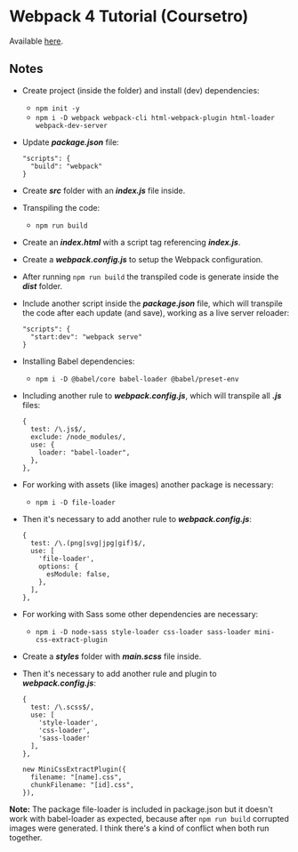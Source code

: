 # Webpack 4 Tutorial (Coursetro)

Available [here](https://www.youtube.com/watch?v=TzdEpgONurw).

## Notes

- Create project (inside the folder) and install (dev) dependencies:

  - `npm init -y`
  - `npm i -D webpack webpack-cli html-webpack-plugin html-loader webpack-dev-server`

- Update **_package.json_** file:
  ```
  "scripts": {
    "build": "webpack"
  }
  ```
- Create **_src_** folder with an **_index.js_** file inside.
- Transpiling the code:
  - `npm run build`
- Create an **_index.html_** with a script tag referencing **_index.js_**.
- Create a **_webpack.config.js_** to setup the Webpack configuration.
- After running `npm run build` the transpiled code is generate inside the **_dist_** folder.
- Include another script inside the **_package.json_** file, which will transpile the code after each update (and save), working as a live server reloader:
  ```
  "scripts": {
    "start:dev": "webpack serve"
  }
  ```
- Installing Babel dependencies:
  - `npm i -D @babel/core babel-loader @babel/preset-env`
- Including another rule to **_webpack.config.js_**, which will transpile all **_.js_** files:
  ```
  {
    test: /\.js$/,
    exclude: /node_modules/,
    use: {
      loader: "babel-loader",
    },
  },
  ```
- For working with assets (like images) another package is necessary:
  - `npm i -D file-loader`
- Then it's necessary to add another rule to **_webpack.config.js_**:

  ```
  {
    test: /\.(png|svg|jpg|gif)$/,
    use: [
      'file-loader',
      options: {
        esModule: false,
      },
    ],
  },
  ```

- For working with Sass some other dependencies are necessary:
  - `npm i -D node-sass style-loader css-loader sass-loader mini-css-extract-plugin`
- Create a **_styles_** folder with **_main.scss_** file inside.
- Then it's necessary to add another rule and plugin to **_webpack.config.js_**:

  ```
  {
    test: /\.scss$/,
    use: [
      'style-loader',
      'css-loader',
      'sass-loader'
    ],
  },
  ```

  ```
  new MiniCssExtractPlugin({
    filename: "[name].css",
    chunkFilename: "[id].css",
  }),
  ```

**Note:** The package file-loader is included in package.json but it doesn't work with babel-loader as expected, because after `npm run build` corrupted images were generated. I think there's a kind of conflict when both run together.